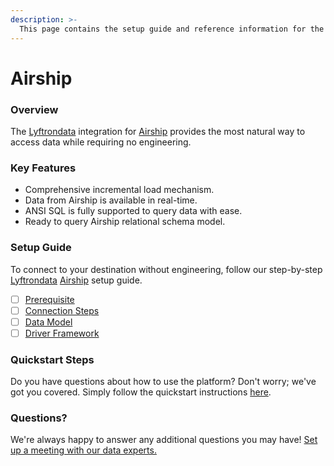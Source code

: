 ```yaml
---
description: >-
  This page contains the setup guide and reference information for the Airship source connector.
---
```


# Airship

### Overview

The [Lyftrondata](https://www.lyftrondata.com/) integration for [Airship](https://www.lyftrondata.com/integration/marketing-analytics/airship/) provides the most natural way to access data while requiring no engineering.

### Key Features

* Comprehensive incremental load mechanism.
* Data from Airship is available in real-time.&#x20;
* ANSI SQL is fully supported to query data with ease.
* Ready to query Airship relational schema model.

### Setup Guide

To connect to your destination without engineering, follow our step-by-step [Lyftrondata](https://www.lyftrondata.com/)  [Airship](https://www.lyftrondata.com/integration/marketing-analytics/airship/) setup guide.

* [ ] [Prerequisite](prerequisite.md)
* [ ] [Connection Steps](connection-steps.md)
* [ ] [Data Model](data-model/erd.md)
* [ ] [Driver Framework](driver-framework/)

### Quickstart Steps

Do you have questions about how to use the platform? Don't worry; we've got you covered. Simply follow the quickstart instructions [here](../README.md).

### Questions? <a href="#questions" id="questions"></a>

We're always happy to answer any additional questions you may have! [Set up a meeting with our data experts.](https://www.lyftrondata.com/book-a-meeting/)

